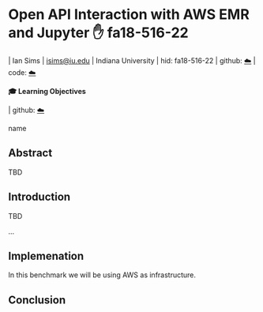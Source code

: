 # Open API Interaction with AWS EMR and Jupyter :hand: fa18-516-22

| Ian Sims
| isims@iu.edu
| Indiana University
| hid: fa18-516-22
| github: [:cloud:](https://github.com/cloudmesh-community/fa18-516-22/project-report/report.md)
| code: [:cloud:](https://github.com/cloudmesh-community/fa18-516-22/project-code/README.md)

**:mortar_board: Learning Objectives**

| github: [:cloud:](https://github.com/cloudmesh-community/fa18-516-22/blob/master/project-paper/report.md)

name

## Abstract

TBD

## Introduction

TBD

...

## Implemenation

In  this benchmark we will be using  AWS as infrastructure. 

## Conclusion

